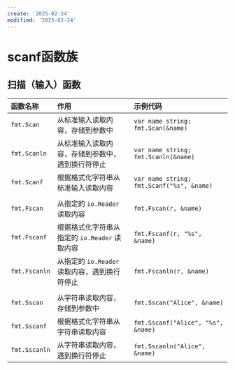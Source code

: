 ```yaml
---
create: '2025-02-24'
modified: '2025-02-24'
---
```


# scanf函数族

## **扫描（输入）函数**

| 函数名称      | 作用                                             | 示例代码                                  |
| :------------ | :----------------------------------------------- | :---------------------------------------- |
| `fmt.Scan`    | 从标准输入读取内容，存储到参数中                 | `var name string; fmt.Scan(&name)`        |
| `fmt.Scanln`  | 从标准输入读取内容，存储到参数中，遇到换行符停止 | `var name string; fmt.Scanln(&name)`      |
| `fmt.Scanf`   | 根据格式化字符串从标准输入读取内容               | `var name string; fmt.Scanf("%s", &name)` |
|               |                                                  |                                           |
| `fmt.Fscan`   | 从指定的 `io.Reader` 读取内容                    | `fmt.Fscan(r, &name)`                     |
| `fmt.Fscanf`  | 根据格式化字符串从指定的 `io.Reader` 读取内容    | `fmt.Fscanf(r, "%s", &name)`              |
| `fmt.Fscanln` | 从指定的 `io.Reader` 读取内容，遇到换行符停止    | `fmt.Fscanln(r, &name)`                   |
|               |                                                  |                                           |
| `fmt.Sscan`   | 从字符串读取内容，存储到参数中                   | `fmt.Sscan("Alice", &name)`               |
| `fmt.Sscanf`  | 根据格式化字符串从字符串读取内容                 | `fmt.Sscanf("Alice", "%s", &name)`        |
| `fmt.Sscanln` | 从字符串读取内容，遇到换行符停止                 | `fmt.Sscanln("Alice", &name)`             |